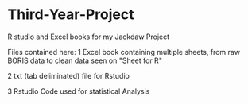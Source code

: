 # Third-Year-Project
R studio and Excel books for my Jackdaw Project

Files contained here:
1
Excel book containing multiple sheets, from raw BORIS data to clean data seen on "Sheet for R"

2
txt (tab deliminated) file for Rstudio

3
Rstudio Code used for statistical Analysis
